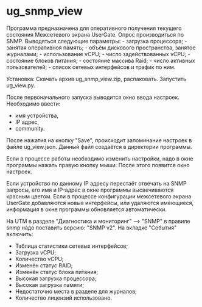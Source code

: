 # ug_snmp_view
<!DOCTYPE html>
<html>
<head>
<meta charset="utf-8">
<title>Опрос UTM UserGate по SNMP.</title>
</head>
<body>
Программа предназначена для оперативного получения текущего состояния Межсетевого экрана UserGate.
Опрос производиться по SNMP. Выводяться следующие параметры:
- загрузка процессора;
- занятая оперативноя память;
- объём дискового пространства, занятое журналами;
- использование vCPU;
- число задействованных vCPU;
- состояние блоков питания;
- состояние массива Raid;
- число активных пользователей;
- список сетевых интерфейсов и трафик по ним.

Установка:
Скачать архив ug_snmp_view.zip, распаковать. Запустить ug_view.py.

После первоначального запуска выводится окно ввода настроек. Необходимо ввести:
- имя устройства,
- IP адрес,
- community.

После нажатия на кнопку "Save", происходит запоминание настроек в файле ug_view.json. Данный файл создаётся в директории программы.

Если в процессе работы необходимо изменить настройки, надо в окне программы нажать правую кнопку мыши. После этого появится окно настроек.

Если устройство по данному IP адресу перестаёт отвечать на SNMP запросы, его имя и IP-адрес в окне программы высвечиваются красным цветом. Если в процессе конфигурации межсетевого экрана UserGate добавляются новые интерфейсы, или удаляются имеющиеся, информация в окне программы обновляется автоматически.

На UTM в разделе "Диагностика и мониторинг" --> "SNMP" в правиле snmp надо поставить версию: "SNMP v2".
На вкладке "События" включить:
- Таблица статистики сетевых интерфейсов;
- Загрузка vCPU;
- Количество vCPU;
- Изменён статус RAID;
- Изменён статус блока питания;
- Высокая загрузка процессора;
- Высокая загрузка памяти;
- Недостаточно места в разделе для журналов;
- Количество лицензий использовано.
</body>
</html>
